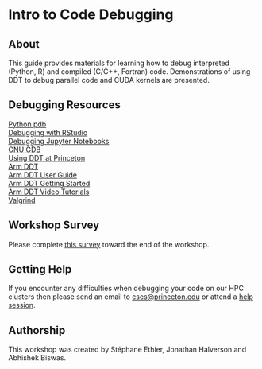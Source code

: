 # Intro to Code Debugging

## About

This guide provides materials for learning how to debug interpreted (Python, R) and compiled (C/C++, Fortran) code. Demonstrations of using DDT to debug parallel code and CUDA kernels are presented.

## Debugging Resources
 
[Python pdb](https://docs.python.org/3/library/pdb.html)  
[Debugging with RStudio](https://support.rstudio.com/hc/en-us/articles/205612627-Debugging-with-RStudio)  
[Debugging Jupyter Notebooks](https://davidhamann.de/2017/04/22/debugging-jupyter-notebooks/)  
[GNU GDB](https://www.gnu.org/software/gdb/documentation/)  
[Using DDT at Princeton](https://researchcomputing.princeton.edu/faq/debugging-with-ddt-on-the)  
[Arm DDT](https://developer.arm.com/tools-and-software/server-and-hpc/debug-and-profile/arm-forge/arm-ddt)  
[Arm DDT User Guide](https://developer.arm.com/docs/101136/latest/ddt)  
[Arm DDT Getting Started](https://developer.arm.com/docs/101136/latest/ddt/getting-started)  
[Arm DDT Video Tutorials](https://developer.arm.com/tools-and-software/server-and-hpc/debug-and-profile/arm-forge/resources/videos)   
[Valgrind](http://valgrind.org)  

## Workshop Survey
Please complete [this survey](https://forms.gle/Lyr9zocAQ6urCq6g9) toward the end of the workshop.

<!--
## Useful Links
[Getting Started with HPC at Princeton](https://researchcomputing.princeton.edu/education/online-tutorials/getting-started)  
[OnComputingWell](https://oncomputingwell.princeton.edu)  
[Research Computing FAQ](https://researchcomputing.princeton.edu/faq)  
[AskRC](https://researchcomputing.princeton.edu/about/contact/ask-research-computing)
-->

## Getting Help

If you encounter any difficulties when debugging your code on our HPC clusters then please send an email to <a href="mailto:cses@princeton.edu">cses@princeton.edu</a> or attend a <a href="https://researchcomputing.princeton.edu/education/help-sessions">help session</a>.

## Authorship

This workshop was created by Stéphane Ethier, Jonathan Halverson and Abhishek Biswas.
